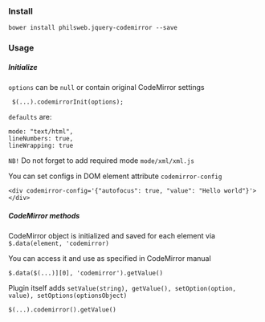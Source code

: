### Install

`bower install philsweb.jquery-codemirror --save`

### Usage

##### Initialize

`options` can be `null` or contain original CodeMirror settings

```
 $(...).codemirrorInit(options);
```

`defaults` are:

```
mode: "text/html",
lineNumbers: true,
lineWrapping: true
```

`NB!` Do not forget to add required mode `mode/xml/xml.js`

You can set configs in DOM element attribute `codemirror-config`

``` 
<div codemirror-config='{"autofocus": true, "value": "Hello world"}'></div>
```

##### CodeMirror methods

CodeMirror object is initialized and saved for each element via `$.data(element, 'codemirror)`

You can access it and use as specified in CodeMirror manual

```
$.data($(...)][0], 'codemirror').getValue()
```

Plugin itself adds `setValue(string), getValue(), setOption(option, value), setOptions(optionsObject)`

``` 
$(...).codemirror().getValue()
```